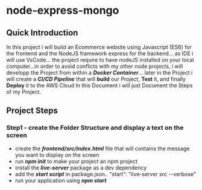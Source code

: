  # node-express-mongo 

## Quick Introduction

In this project i will build an Ecommerce website using Javascript (ES6) for the frontend and the NodeJS framework express for the backend... as IDE i will use VsCode... the project require to have nodeJS installed on your local computer...in order to avoid conflicts with my other node projects, i will developp the Project from within a ***Docker Container***... later in the Project i will create a ***CI/CD Pipeline*** that will **build** our Project, **Test** it, and finally **Deploy** it to the AWS Cloud In this Document i will just Document the Steps of my Project.

## Project Steps

### Step1 - create the Folder Structure and display a text on the screen

- create the ***frontend/src/index.html*** file that will contains the message you want to display on the screen
- run ***npm init*** to make your project an npm project
- install the ***live-server*** package as a dev dependency
- add the ***start script*** in package.json.. "start": "live-server src --verbose"
- run your application using ***npm start***